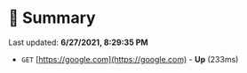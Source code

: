 # 📖 Summary
Last updated: **6/27/2021, 8:29:35 PM**

- `GET` [https://google.com](https://google.com) - **Up** (233ms)
